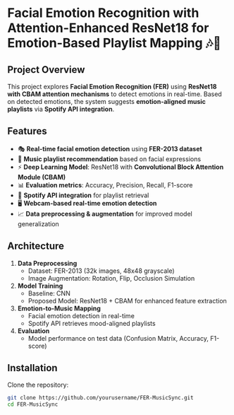# Facial Emotion Recognition with Attention-Enhanced ResNet18 for Emotion-Based Playlist Mapping 🎶🤖

## Project Overview
This project explores **Facial Emotion Recognition (FER)** using **ResNet18 with CBAM attention mechanisms** to detect emotions in real-time. Based on detected emotions, the system suggests **emotion-aligned music playlists** via **Spotify API integration**.

## Features
- 🎭 **Real-time facial emotion detection** using **FER-2013 dataset**
- 🎼 **Music playlist recommendation** based on facial expressions
- ⚡ **Deep Learning Model**: ResNet18 with **Convolutional Block Attention Module (CBAM)**
- 📊 **Evaluation metrics**: Accuracy, Precision, Recall, F1-score
- 🎵 **Spotify API integration** for playlist retrieval
- 🖥️ **Webcam-based real-time emotion detection**
- 📈 **Data preprocessing & augmentation** for improved model generalization

## Architecture
1. **Data Preprocessing**
   - Dataset: FER-2013 (32k images, 48x48 grayscale)
   - Image Augmentation: Rotation, Flip, Occlusion Simulation
2. **Model Training**
   - Baseline: CNN
   - Proposed Model: ResNet18 + CBAM for enhanced feature extraction
3. **Emotion-to-Music Mapping**
   - Facial emotion detection in real-time
   - Spotify API retrieves mood-aligned playlists
4. **Evaluation**
   - Model performance on test data (Confusion Matrix, Accuracy, F1-score)

## Installation
Clone the repository:
```sh
git clone https://github.com/yourusername/FER-MusicSync.git
cd FER-MusicSync
